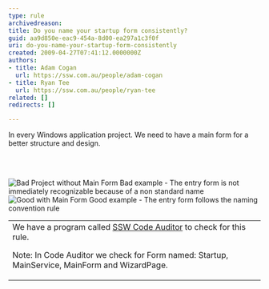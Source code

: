 ```yaml
---
type: rule
archivedreason: 
title: Do you name your startup form consistently?
guid: aa9d850e-eac9-454a-8d00-ea297a1c3f0f
uri: do-you-name-your-startup-form-consistently
created: 2009-04-27T07:41:12.0000000Z
authors:
- title: Adam Cogan
  url: https://ssw.com.au/people/adam-cogan
- title: Ryan Tee
  url: https://ssw.com.au/people/ryan-tee
related: []
redirects: []

---
```



In every Windows application project. We need to have a main form for a better structure and design. 

<br><excerpt class='endintro'></excerpt><br>

  <img class="ms-rteCustom-ImageArea" alt="Bad Project without Main Form" src="/SoftwareDevelopment/RulesToBetterDotNETProjects/PublishingImages/BadMainForm.gif" /> <span class="ms-rteCustom-FigureBad">Bad example - The entry form is not immediately recognizable because of a non standard name </span><img class="ms-rteCustom-ImageArea" alt="Good with Main Form" src="/SoftwareDevelopment/RulesToBetterDotNETProjects/PublishingImages/GoodMainForm.gif" /> <span class="ms-rteCustom-FigureGood">Good example - The entry form follows the naming convention rule </span>
<table class="clsSSWProductTable" summary="Code Auditor">
    <tbody>
        <tr>
            <td>We have a program called <a href="http&#58;//www.ssw.com.au/ssw/CodeAuditor/Default.aspx#VBMainForm">SSW Code Auditor</a> to check for this rule.
            <p>Note&#58; In Code Auditor we check for Form named&#58; Startup, MainService, MainForm and WizardPage.</p>
            </td>
        </tr>
    </tbody>
</table>



